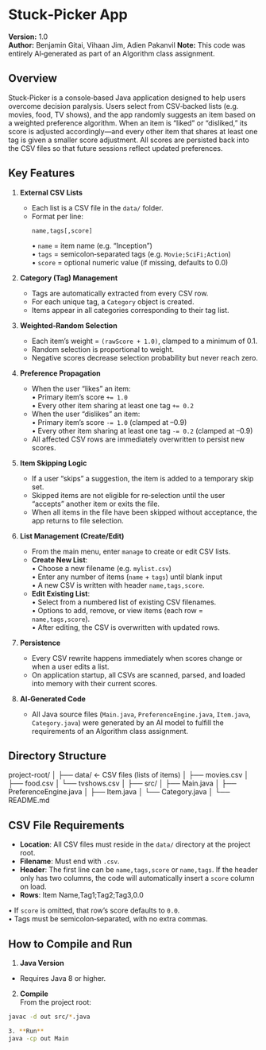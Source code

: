 Stuck‐Picker App
===============

**Version:** 1.0  
**Author:** Benjamin Gitai, Vihaan Jim, Adien Pakanvil 
**Note:** This code was entirely AI‐generated as part of an Algorithm class assignment.

Overview
--------
Stuck‐Picker is a console‐based Java application designed to help users overcome decision paralysis. Users select from CSV‐backed lists (e.g. movies, food, TV shows), and the app randomly suggests an item based on a weighted preference algorithm. When an item is “liked” or “disliked,” its score is adjusted accordingly—and every other item that shares at least one tag is given a smaller score adjustment. All scores are persisted back into the CSV files so that future sessions reflect updated preferences.

Key Features
------------
1. **External CSV Lists**  
   - Each list is a CSV file in the `data/` folder.  
   - Format per line:  
     ```
     name,tags[,score]
     ```  
     • `name` = item name (e.g. “Inception”)  
     • `tags` = semicolon‐separated tags (e.g. `Movie;SciFi;Action`)  
     • `score` = optional numeric value (if missing, defaults to 0.0)

2. **Category (Tag) Management**  
   - Tags are automatically extracted from every CSV row.  
   - For each unique tag, a `Category` object is created.  
   - Items appear in all categories corresponding to their tag list.

3. **Weighted‐Random Selection**  
   - Each item’s weight = `(rawScore + 1.0)`, clamped to a minimum of 0.1.  
   - Random selection is proportional to weight.  
   - Negative scores decrease selection probability but never reach zero.

4. **Preference Propagation**  
   - When the user “likes” an item:  
     • Primary item’s score `+= 1.0`  
     • Every other item sharing at least one tag `+= 0.2`  
   - When the user “dislikes” an item:  
     • Primary item’s score `-= 1.0` (clamped at –0.9)  
     • Every other item sharing at least one tag `-= 0.2` (clamped at –0.9)  
   - All affected CSV rows are immediately overwritten to persist new scores.

5. **Item Skipping Logic**  
   - If a user “skips” a suggestion, the item is added to a temporary skip set.  
   - Skipped items are not eligible for re‐selection until the user “accepts” another item or exits the file.  
   - When all items in the file have been skipped without acceptance, the app returns to file selection.

6. **List Management (Create/Edit)**  
   - From the main menu, enter `manage` to create or edit CSV lists.  
   - **Create New List**:  
     • Choose a new filename (e.g. `mylist.csv`)  
     • Enter any number of items (`name` + `tags`) until blank input  
     • A new CSV is written with header `name,tags,score`.  
   - **Edit Existing List**:  
     • Select from a numbered list of existing CSV filenames.  
     • Options to add, remove, or view items (each row = `name,tags,score`).  
     • After editing, the CSV is overwritten with updated rows.

7. **Persistence**  
   - Every CSV rewrite happens immediately when scores change or when a user edits a list.  
   - On application startup, all CSVs are scanned, parsed, and loaded into memory with their current scores.

8. **AI‐Generated Code**  
   - All Java source files (`Main.java`, `PreferenceEngine.java`, `Item.java`, `Category.java`) were generated by an AI model to fulfill the requirements of an Algorithm class assignment.

Directory Structure
-------------------
project-root/
│
├── data/ ← CSV files (lists of items)
│ ├── movies.csv
│ ├── food.csv
│ └── tvshows.csv
│
├── src/
│ ├── Main.java
│ ├── PreferenceEngine.java
│ ├── Item.java
│ └── Category.java
│
└── README.md


CSV File Requirements
---------------------
- **Location**: All CSV files must reside in the `data/` directory at the project root.  
- **Filename**: Must end with `.csv`.  
- **Header**: The first line can be `name,tags,score` or `name,tags`. If the header only has two columns, the code will automatically insert a `score` column on load.  
- **Rows**:
Item Name,Tag1;Tag2;Tag3,0.0

• If `score` is omitted, that row’s score defaults to `0.0`.  
• Tags must be semicolon‐separated, with no extra commas.

How to Compile and Run
----------------------
1. **Java Version**  
 - Requires Java 8 or higher.

2. **Compile**  
 From the project root:
 ```bash
 javac -d out src/*.java

3. **Run**
 java -cp out Main    
